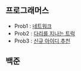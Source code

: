 ## 프로그래머스
- Prob1 : [네트워크](https://programmers.co.kr/learn/courses/30/lessons/43162)
- Prob2 : [다리를 지나는 트럭](https://programmers.co.kr/learn/courses/30/lessons/42583)
- Prob3 : [신규 아이디 추천](https://programmers.co.kr/learn/courses/30/lessons/72410)

## 백준
